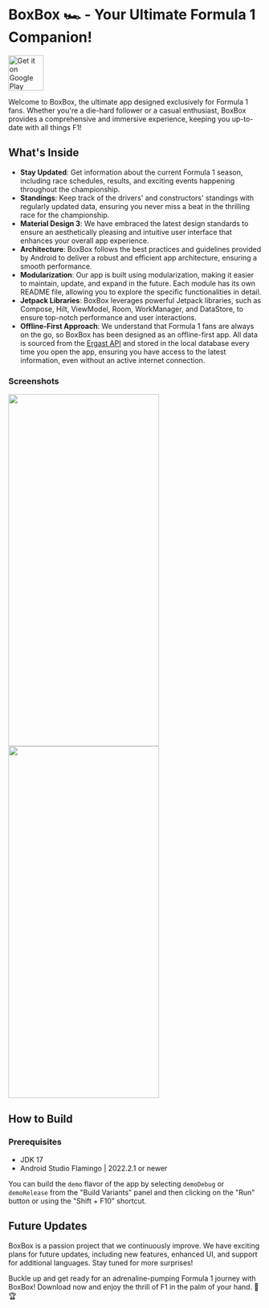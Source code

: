 # BoxBox 🏎️ - Your Ultimate Formula 1 Companion!
<a href='https://play.google.com/store/apps/details?id=com.toquete.boxbox&pcampaignid=pcampaignidMKT-Other-global-all-co-prtnr-py-PartBadge-Mar2515-1'><img alt='Get it on Google Play' src='https://play.google.com/intl/en_us/badges/static/images/badges/en_badge_web_generic.png' height="70"/></a>

Welcome to BoxBox, the ultimate app designed exclusively for Formula 1 fans. Whether you're a die-hard follower or a casual enthusiast, BoxBox provides a comprehensive and immersive experience, keeping you up-to-date with all things F1!

## What's Inside

* **Stay Updated**: Get information about the current Formula 1 season, including race schedules, results, and exciting events happening throughout the championship.
* **Standings**: Keep track of the drivers' and constructors' standings with regularly updated data, ensuring you never miss a beat in the thrilling race for the championship.
* **Material Design 3**: We have embraced the latest design standards to ensure an aesthetically pleasing and intuitive user interface that enhances your overall app experience.
* **Architecture**: BoxBox follows the best practices and guidelines provided by Android to deliver a robust and efficient app architecture, ensuring a smooth performance.
* **Modularization**: Our app is built using modularization, making it easier to maintain, update, and expand in the future. Each module has its own README file, allowing you to explore the specific functionalities in detail.
* **Jetpack Libraries**: BoxBox leverages powerful Jetpack libraries, such as Compose, Hilt, ViewModel, Room, WorkManager, and DataStore, to ensure top-notch performance and user interactions.
* **Offline-First Approach**: We understand that Formula 1 fans are always on the go, so BoxBox has been designed as an offline-first app. All data is sourced from the [Ergast API](http://ergast.com/mrd) and stored in the local database every time you open the app, ensuring you have access to the latest information, even without an active internet connection.

### Screenshots

<img src="https://github.com/toquete/boxbox/assets/10223062/c3cf3113-84c1-4fe2-b56b-82efdcea7f45" width=300 height=700>
<img src="https://github.com/toquete/boxbox/assets/10223062/6fc73dad-12d6-4154-aa4b-b7d3b2fe0fd2" width=300 height=700>


## How to Build

### Prerequisites

* JDK 17
* Android Studio Flamingo | 2022.2.1 or newer

You can build the `demo` flavor of the app by selecting `demoDebug` or `demoRelease` from the "Build Variants" panel and then clicking on the "Run" button or using the "Shift + F10" shortcut.

## Future Updates

BoxBox is a passion project that we continuously improve. We have exciting plans for future updates, including new features, enhanced UI, and support for additional languages. Stay tuned for more surprises!

Buckle up and get ready for an adrenaline-pumping Formula 1 journey with BoxBox! Download now and enjoy the thrill of F1 in the palm of your hand. 🏁🏆
